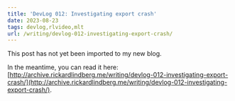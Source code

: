 ```yaml
---
title: 'DevLog 012: Investigating export crash'
date: 2023-08-23
tags: devlog,rlvideo,mlt
url: /writing/devlog-012-investigating-export-crash/
---
```


This post has not yet been imported to my new blog.

In the meantime, you can read it here: [http://archive.rickardlindberg.me/writing/devlog-012-investigating-export-crash/](http://archive.rickardlindberg.me/writing/devlog-012-investigating-export-crash/).
